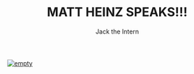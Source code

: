 ﻿---
title: MATT HEINZ SPEAKS!!!
description: 
coverImage: img/tumblr_static_filename.jpg
publishDate: Aug 15, 2018

author: Jack the Intern
authorProfile: Working towards a career in the Marketing field where I hope to one day assist businesses and individuals with bettering how they do business. Refining the way that salespeople prospect and giving them the tools to better their reply rate is my current goal. Excited to see what LeadIQ can do as a company going forward!
authorImage: img/jack-the-intern.jpg
---


[![empty](/img/matt-heinz-speaks.png)](https://www.youtube.com/embed/DGjoKANw-dw)